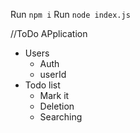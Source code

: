 Run `npm i`
Run `node index.js`


//ToDo APplication

- Users
  - Auth
  - userId
- Todo list
  - Mark it
  - Deletion
  - Searching
